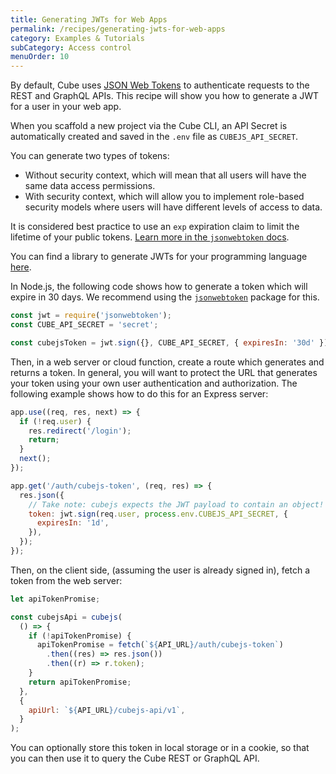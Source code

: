 ```yaml
---
title: Generating JWTs for Web Apps
permalink: /recipes/generating-jwts-for-web-apps
category: Examples & Tutorials
subCategory: Access control
menuOrder: 10
---
```


By default, Cube uses [JSON Web Tokens][jwt] to authenticate requests to the REST and GraphQL APIs.
This recipe will show you how to generate a JWT for a user in your web app.

When you scaffold a new project via the Cube CLI, an API Secret is automatically created and saved in the
`.env` file as `CUBEJS_API_SECRET`.

You can generate two types of tokens:

- Without security context, which will mean that all users will have the same
  data access permissions.
- With security context, which will allow you to implement role-based security
  models where users will have different levels of access to data.

<InfoBox>

It is considered best practice to use an `exp` expiration claim to limit the
lifetime of your public tokens. [Learn more in the `jsonwebtoken` docs][jsonwebtoken-docs].

</InfoBox>

You can find a library to generate JWTs for your programming language
[here][jwt-libs].

In Node.js, the following code shows how to generate a token which will expire
in 30 days. We recommend using the [`jsonwebtoken`][npm-jsonwebtoken] package for this.

```javascript
const jwt = require('jsonwebtoken');
const CUBE_API_SECRET = 'secret';

const cubejsToken = jwt.sign({}, CUBE_API_SECRET, { expiresIn: '30d' });
```

Then, in a web server or cloud function, create a route which generates and
returns a token. In general, you will want to protect the URL that generates
your token using your own user authentication and authorization. The following example shows
how to do this for an Express server:

```javascript
app.use((req, res, next) => {
  if (!req.user) {
    res.redirect('/login');
    return;
  }
  next();
});

app.get('/auth/cubejs-token', (req, res) => {
  res.json({
    // Take note: cubejs expects the JWT payload to contain an object!
    token: jwt.sign(req.user, process.env.CUBEJS_API_SECRET, {
      expiresIn: '1d',
    }),
  });
});
```

Then, on the client side, (assuming the user is already signed in), fetch a token from
the web server:

```javascript
let apiTokenPromise;

const cubejsApi = cubejs(
  () => {
    if (!apiTokenPromise) {
      apiTokenPromise = fetch(`${API_URL}/auth/cubejs-token`)
        .then((res) => res.json())
        .then((r) => r.token);
    }
    return apiTokenPromise;
  },
  {
    apiUrl: `${API_URL}/cubejs-api/v1`,
  }
);
```

You can optionally store this token in local storage or in a cookie, so that you
can then use it to query the Cube REST or GraphQL API.

[jwt]: https://jwt.io/
[jsonwebtoken-docs]:
  https://github.com/auth0/node-jsonwebtoken#token-expiration-exp-claim
[jwt-libs]: https://jwt.io/#libraries-io
[npm-jsonwebtoken]: https://www.npmjs.com/package/jsonwebtoken
